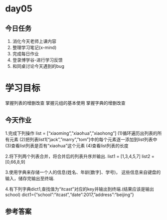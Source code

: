# day05

## 今日任务

1. 消化今天老师上课内容
2. 整理学习笔记\(x-mind\)
3. 完成每日作业
4. 登录博学谷-进行学习反馈
5. 和同桌讨论今天遇到的bug

# 学习目标

掌握列表的增删改查
掌握元组的基本使用
掌握字典的增删改查

## 今天作业

1.完成下列操作
list = [“xiaoming”,”xiaohua”,”xiaohong”]
(1)循环遍历出列表的所有元素
(2)把列表list1[“jack”,”marry”,”tom”]中的每个元素逐一添加到list列表中
(3)查看list列表是否有“xiaohua”这个元素
(4)查看list列表的长度

2.将下列两个列表合并，将合并后的列表升序并输出.
list1 = [1,3,4,5,7]
list2 = [0,66,8,9]

3.使用字典来存储一个人的信息(姓名、年龄[数字]、学号)，
这些信息来自键盘的输入，储存完输出至终端.

4.有下列字典dict1,查找值为“itcast”对应的key并输出到终端.(结果应该是输出school)
dict1={“school”:“itcast”,“date”:2017,”address”:“beijing”}

## 参考答案




